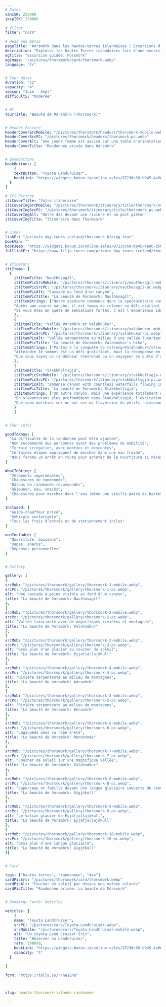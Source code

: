 ```yaml
---
# Rates
vanISK: 250000
jeepISK: 250000

# filter
filter: "norm"

# Head and metas
pageTitle: "Þórsmörk dans les hautes-terres islandaises | Excursions d'exception "
description: "Explorez les Hautes Terres islandaises lors d'une excursion privée à Þórsmörk ! Randonnez à Nauthúsagíl, gravissez Valahnúkur et explorez Stakkholtsgjá."
ogTitle: "Excursion guidée: Þórsmörk"
ogImage: "/pictures/thorsmork/card/thorsmork.webp"
language: "fr"


# Tour datas
duration: "12"
capacity: "4"
season: "Juin - Sept"
difficulty: "Moderée"


# H1
tourTitle: "Beauté de Þórsmörk (Thorsmork)"


# Header Picture
headerCoverSrcMobile: "/pictures/thorsmork/headers/thorsmork-mobile.webp"
headerCoverSrcPC: "/pictures/thorsmork/headers/thorsmork-pc.webp"
headerCoverAlt: "Une jeune femme est assise sur une table d'orientation devant de somptueux paysages"
headerCoverTitle: "Randonnée privée dans Þórsmörk"


# BookButtons
bookButtons: [
    {
    textButton: "Toyota LandCruiser",
    bookLink: "https://widgets.bokun.io/online-sales/97236c68-b945-4a96-8587-660bdc4c45fd/experience-calendar/783279"
  }
]

# Iti Picture
itiCoverTitle: "Votre itinéraire"
itiCoverImgSrcMobile: "/pictures/thorsmork/itinerary/title/thorsmork-mobile.webp"
itiCoverImgSrcPC: "/pictures/thorsmork/itinerary/title/thorsmork-pc.webp"
itiCoverImgAlt: "Notre 4x4 devant une rivière et un pont piéton"
itiCoverImgTitle: "Itinéraire dans Thormsork"


# Links
linkFr: "/private-day-tours-iceland/thorsmork-hiking-tour"
bookVan: ""
bookJeep: "https://widgets.bokun.io/online-sales/97236c68-b945-4a96-8587-660bdc4c45fd/experience-calendar/783279"
fulllinkFr: "https://www.lilja-tours.com/private-day-tours-iceland/thorsmork-hiking-tour"


# Itinerary
itiItems: [
  { 
    itiItemTitle: "Nauthúsagíl",
    itiItemPicSrcMobile: "/pictures/thorsmork/itinerary/nauthusagil-mobile.webp",
    itiItemPicSrcPC: "/pictures/thorsmork/itinerary/nauthusagil-pc.webp",
    itiItemPicAlt: "Cascade au fond d'un canyon",
    itiItemPicTitle: "La beauté de Þórsmörk: Nauthúsagíl",
    itiItemStrings: ["Notre aventure commence dans le spectaculaire canyon de <strong>Nauthúsagíl</strong>, un joyau caché au cœur des Hautes Terres islandaises. Cette gorge étroite, tapissée de mousse verdoyante et de végétation délicate, offre un début enchanteur à notre exploration. En suivant la rivière sinueuse qui nous mène plus loin dans le canyon, le paysage devient encore plus magique, avec d’imposantes parois rocheuses qui nous guident.",
    "Après une courte marche, il est temps de relever un défi exaltant : enlever nos chaussures ! Pour atteindre la magnifique cascade nichée au cœur de Nauthúsagíl, nous traverserons une eau rafraîchissante en nous agrippant aux chaînes solidement fixées aux parois naturelles du canyon. L’aventure ne réside pas seulement dans la destination, mais aussi dans le chemin pour y parvenir, rendant chaque instant inoubliable.",
    "Si vous êtes en quête de sensations fortes, c’est l’expérience idéale pour commencer ! Nauthúsagíl est bien plus qu’un simple arrêt : c’est une immersion totale dans la nature brute de l’Islande, une invitation à sortir de votre zone de confort et à embrasser la beauté sauvage de ce paysage unique."]
    },
    {
    itiItemTitle: "Vallée Þórsmörk et Valahnúkur",
    itiItemPicSrcMobile: "/pictures/thorsmork/itinerary/valahnukur-mobile.webp",
    itiItemPicSrcPC: "/pictures/thorsmork/itinerary/valahnukur-pc.webp",
    itiItemPicAlt: "Vallée serpentante au milieu d'une vallée luxuriante",
    itiItemPicTitle: "La beauté de Þórsmörk: Valahnúkur's hike",
    itiItemStrings: ["Partez à la conquête de <strong>Valahnúkur</strong> ! Cet ancien volcan est devenu une véritable icône des Hautes Terres islandaises, témoignant de la beauté sauvage et indomptée de la région. Accessible uniquement durant les mois d’été, ce paradis reculé vous invite à explorer des paysages intacts, où la nature demeure préservée et majestueuse.",
    "Atteindre le sommet est un défi gratifiant, mais la récompense en vaut la peine : une vue panoramique à couper le souffle, parmi les plus spectaculaires d’Islande. À 360 degrés, un décor fascinant se dévoile, avec des montagnes imposantes, des vallées profondes et des rivières sinueuses, offrant une perspective inoubliable sur cette terre d’exception.",
    "Que vous soyez un randonneur chevronné ou un voyageur en quête d’aventure, gravir Valahnúkur est une expérience qui vous marquera à jamais. Profitez de l’instant, laissez votre regard embrasser l’horizon infini et laissez-vous captiver par la magie des Hautes Terres islandaises."]
    },
    {
    itiItemTitle: "Stakkholtsgjá",
    itiItemPicSrcMobile: "/pictures/thorsmork/itinerary/stakkholtsgja-mobile.webp",
    itiItemPicSrcPC: "/pictures/thorsmork/itinerary/stakkholtsgja-pc.webp",
    itiItemPicAlt: "Immense canyon with countless waterfalls flowing in",
    itiItemPicTitle: "La beauté de Þórsmörk: Stakkholtsgjá",
    itiItemStrings: ["Un autre canyon, mais une expérience totalement différente : bienvenue à <strong>Stakkholtsgjá</strong>, une gorge vaste et majestueuse qui met en valeur la diversité des paysages islandais. Contrairement au canyon étroit et recouvert de mousse de Nauthúsagíl, Stakkholtsgjá est large et ouvert, avec des falaises imposantes qui créent une atmosphère saisissante. À sa base, un lit de rivière sinueux dessine d’innombrables courbes et méandres, ajoutant à la beauté dynamique du lieu.",
    "En s’aventurant plus profondément dans Stakkholtsgjá, l’excitation monte à l’approche de son point d’orgue : une cascade cachée au fond du canyon. Alors qu’atteindre celle de Nauthúsagíl implique de marcher dans l’eau, ici, l’accès dépend des saisons. Parfois, le chemin est sec et facile, tandis qu’à d’autres moments, quelques éclaboussures seront de mise !",
    "Que vous marchiez sur un sol sec ou traversiez de petits ruisseaux, Stakkholtsgjá promet une aventure inoubliable. Son immensité, sa beauté et ses conditions changeantes en font une étape incontournable de votre exploration des Hautes Terres islandaises."]
    }
    ]


# Tour infos

goodToKnow: [
  "La difficulté de la randonnée peut être ajustée",
  "Non recommandé aux personnes ayant des problèmes de mobilité",
  "Terrain irrégulier, avec montées et descentes",
  "Certaines étapes impliquent de marcher dans une eau froide",
  "Nous ferons un arrêt en route pour acheter de la nourriture si nécessaire"
]

WhatToBring: [
  "Vêtements imperméables",
  "Chaussures de randonnée",
  "Bâtons de randonnée recommandés",
  "Déjeuner, eau, snacks",
  "Chaussures pour marcher dans l'eau (même une vieille paire de baskets)"
]

Included: [
  "Guide-chauffeur privé",
  "Véhicule confortable",
  "Tous les frais d’entrée et de stationnement inclus"
]

nonIncluded: [
  "Nourriture, boissons",
  "Repas, snacks",
  "Dépenses personnelles"
]


# Gallery

gallery: [
{
srcMob: "/pictures/thorsmork/gallery/thorsmork-1-mobile.webp",
srcPc: "/pictures/thorsmork/gallery/thorsmork-1-pc.webp",
alt: "Une cascade à peine visible au fond d'un canyon",
title: "La beauté de Þórsmörk: Nauthúsagíl"
},    
{
srcMob: "/pictures/thorsmork/gallery/thorsmork-2-mobile.webp",
srcPc: "/pictures/thorsmork/gallery/thorsmork-2-pc.webp",
alt: "Vallée luxuriante avec de magnifiques rivières et montagnes",
title: "La beauté de Þórsmörk: Valahnúkur"
},    
{
srcMob: "/pictures/thorsmork/gallery/thorsmork-3-mobile.webp",
srcPc: "/pictures/thorsmork/gallery/thorsmork-3-pc.webp",
alt: "Gros plan d'un glacier au coucher du soleil",
title: "La beauté de Þórsmörk: Eyjafjallajökull"
},  
{
srcMob: "/pictures/thorsmork/gallery/thorsmork-4-mobile.webp",
srcPc: "/pictures/thorsmork/gallery/thorsmork-4-pc.webp",
alt: "Rivière serpentante au milieu de montagnes",
title: "La beauté de Þórsmörk: Þórsmörk"
},  
{
srcMob: "/pictures/thorsmork/gallery/thorsmork-5-mobile.webp",
srcPc: "/pictures/thorsmork/gallery/thorsmork-5-pc.webp",
alt: "Rivière serpentante au milieu de montagnes",
title: "La beauté de Þórsmörk: Þórsmörk"
},   
{
srcMob: "/pictures/thorsmork/gallery/thorsmork-6-mobile.webp",
srcPc: "/pictures/thorsmork/gallery/thorsmork-6-pc.webp",
alt: "Lagaupède dans sa robe d'été",
title: "La beauté de Þórsmörk: Randonnée"
},    
{
srcMob: "/pictures/thorsmork/gallery/thorsmork-7-mobile.webp",
srcPc: "/pictures/thorsmork/gallery/thorsmork-7-pc.webp",
alt: "Coucher de soleil sur une magnifique vallée",
title: "La beauté de Þórsmörk: Valahnúkur"
},  
{
srcMob: "/pictures/thorsmork/gallery/thorsmork-8-mobile.webp",
srcPc: "/pictures/thorsmork/gallery/thorsmork-8-pc.webp",
alt: "Superjeep et famille devant une langue glaciaire couverte de cendres volcaniques",
title: "La beauté de Þórsmörk: Gígjökull"
},  
{
srcMob: "/pictures/thorsmork/gallery/thorsmork-9-mobile.webp",
srcPc: "/pictures/thorsmork/gallery/thorsmork-9-pc.webp",
alt: "Le volcan glacier de Eyjafjallajökull",
title: "La beauté de Þórsmörk: Eyjafjallajökull"
},  
{
srcMob: "/pictures/thorsmork/gallery/thorsmork-10-mobile.webp",
srcPc: "/pictures/thorsmork/gallery/thorsmork-10-pc.webp",
alt: "Gros plan d'une langue glaciaire",
title: "La beauté de Þórsmörk: Gígjökull"
}]


# Card

tags: ["hautes-terres", "randonnee", "4x4"]
cardPicSrc: "/pictures/thorsmork/card/thorsmork.webp"
cardPicAlt: "Coucher de soleil par dessus une valéee colorée"
cardPicTitle: "Randonnée privée: La beauté de Þórsmörk"


# Bookings Cards: Vehicles

vehicles: [
    {
    name: "Toyota LandCruiser",
    srcPC: "/pictures/cars/Toyota-LandCruiser.webp",
    srcMobile: "/pictures/cars/Toyota-LandCruiser-mobile.webp",
    alt: "Un toyota Land Cruiser Gris",
    title: "Réserver en LandCruiser",
    rate: 250000,
    bookLink: "https://widgets.bokun.io/online-sales/97236c68-b945-4a96-8587-660bdc4c45fd/experience-calendar/783279",
    capacity: "4"
  }

]

form: "https://tally.so/r/nW1EPa"



slug: beaute-thorsmork-islande-randonnee

---
```

